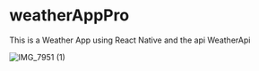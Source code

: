 # weatherAppPro
This is a Weather App using React Native and the api WeatherApi

![IMG_7951 (1)](https://github.com/MaximoZanetta/weatherAppPro/assets/104948471/1b56bf59-95b8-4d91-b411-c919359586c1)

